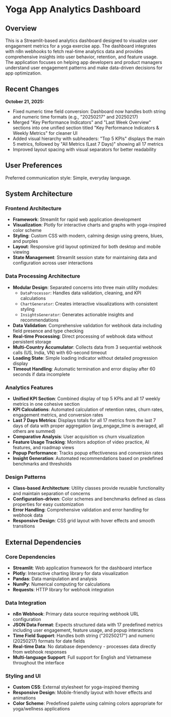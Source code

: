 # Yoga App Analytics Dashboard

## Overview

This is a Streamlit-based analytics dashboard designed to visualize user engagement metrics for a yoga exercise app. The dashboard integrates with n8n webhooks to fetch real-time analytics data and provides comprehensive insights into user behavior, retention, and feature usage. The application focuses on helping app developers and product managers understand user engagement patterns and make data-driven decisions for app optimization.

## Recent Changes

**October 21, 2025:**
- Fixed numeric time field conversion: Dashboard now handles both string and numeric time formats (e.g., "20250217" and 20250217)
- Merged "Key Performance Indicators" and "Last Week Overview" sections into one unified section titled "Key Performance Indicators & Weekly Metrics" for cleaner UI
- Added visual hierarchy with subheaders: "Top 5 KPIs" displays the main 5 metrics, followed by "All Metrics (Last 7 Days)" showing all 17 metrics
- Improved layout spacing with visual separators for better readability

## User Preferences

Preferred communication style: Simple, everyday language.

## System Architecture

### Frontend Architecture
- **Framework**: Streamlit for rapid web application development
- **Visualization**: Plotly for interactive charts and graphs with yoga-inspired color scheme
- **Styling**: Custom CSS with modern, calming design using greens, blues, and purples
- **Layout**: Responsive grid layout optimized for both desktop and mobile viewing
- **State Management**: Streamlit session state for maintaining data and configuration across user interactions

### Data Processing Architecture
- **Modular Design**: Separated concerns into three main utility modules:
  - `DataProcessor`: Handles data validation, cleaning, and KPI calculations
  - `ChartGenerator`: Creates interactive visualizations with consistent styling
  - `InsightsGenerator`: Generates actionable insights and recommendations
- **Data Validation**: Comprehensive validation for webhook data including field presence and type checking
- **Real-time Processing**: Direct processing of webhook data without persistent storage
- **Multi-Country Accumulator**: Collects data from 3 sequential webhook calls (US, India, VN) with 60-second timeout
- **Loading State**: Simple loading indicator without detailed progression display
- **Timeout Handling**: Automatic termination and error display after 60 seconds if data incomplete

### Analytics Features
- **Unified KPI Section**: Combined display of top 5 KPIs and all 17 weekly metrics in one cohesive section
- **KPI Calculations**: Automated calculation of retention rates, churn rates, engagement metrics, and conversion rates
- **Last 7 Days Metrics**: Displays totals for all 17 metrics from the last 7 days of data with proper aggregation (avg_engage_time is averaged, all others are summed)
- **Comparative Analysis**: User acquisition vs churn visualization
- **Feature Usage Tracking**: Monitors adoption of video practice, AI features, and roadmap views
- **Popup Performance**: Tracks popup effectiveness and conversion rates
- **Insight Generation**: Automated recommendations based on predefined benchmarks and thresholds

### Design Patterns
- **Class-based Architecture**: Utility classes provide reusable functionality and maintain separation of concerns
- **Configuration-driven**: Color schemes and benchmarks defined as class properties for easy customization
- **Error Handling**: Comprehensive validation and error handling for webhook data
- **Responsive Design**: CSS grid layout with hover effects and smooth transitions

## External Dependencies

### Core Dependencies
- **Streamlit**: Web application framework for the dashboard interface
- **Plotly**: Interactive charting library for data visualization
- **Pandas**: Data manipulation and analysis
- **NumPy**: Numerical computing for calculations
- **Requests**: HTTP library for webhook integration

### Data Integration
- **n8n Webhook**: Primary data source requiring webhook URL configuration
- **JSON Data Format**: Expects structured data with 17 predefined metrics including user engagement, feature usage, and popup interactions
- **Time Field Support**: Handles both string ("20250217") and numeric (20250217) formats for date fields
- **Real-time Data**: No database dependency - processes data directly from webhook responses
- **Multi-language Support**: Full support for English and Vietnamese throughout the interface

### Styling and UI
- **Custom CSS**: External stylesheet for yoga-inspired theming
- **Responsive Design**: Mobile-friendly layout with hover effects and animations
- **Color Scheme**: Predefined palette using calming colors appropriate for yoga/wellness applications